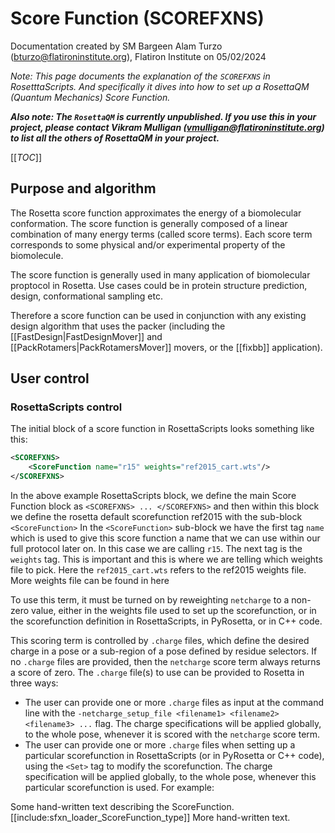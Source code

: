 # Score Function  (SCOREFXNS)
Documentation created by SM Bargeen Alam Turzo (bturzo@flatironinstitute.org), Flatiron Institute on 05/02/2024

<i>Note:  This page documents the explanation of the ```SCOREFXNS``` in RosetttaScripts. And specifically it dives into how to set up a RosettaQM (Quantum Mechanics) Score Function.</i>

<b><i>Also note:  The ```RosettaQM``` is currently unpublished.  If you use this in your project, please contact Vikram Mulligan (vmulligan@flatironinstitute.org) to list all the others of RosettaQM in your project.</i></b>

[[_TOC_]]

## Purpose and algorithm
The Rosetta score function approximates the energy of a biomolecular conformation. The score function is generally composed of a linear combination of many energy terms (called score terms). 
Each score term corresponds to some physical and/or experimental property of the biomolecule.

The score function is generally used in many application of biomolecular proptocol in Rosetta. Use cases could be in protein structure prediction, design, conformational sampling etc. 

Therefore a score function can be used in conjunction with any existing design algorithm that uses the packer (including the [[FastDesign|FastDesignMover]] and [[PackRotamers|PackRotamersMover]] movers, or the [[fixbb]] application).  
## User control

### RosettaScripts control
The initial block of a score function in RosettaScripts looks something like this: 

```xml
<SCOREFXNS>
    <ScoreFunction name="r15" weights="ref2015_cart.wts"/>
</SCOREFXNS>
```
In the above example RosettaScripts block, we define the main Score Function block as ```<SCOREFXNS> ... </SCOREFXNS>``` and then within this block we define the rosetta default scorefunction ref2015 with the sub-block ```<ScoreFunction>``` 
In the ``` <ScoreFunction> ``` sub-block we have the first tag ``` name ``` which is used to give this score function a name that we can use within our full protocol later on. In this case we are calling ``` r15 ```. 
The next tag is the ```weights``` tag. This is important and this is where we are telling which weights file to pick. Here the ```ref2015_cart.wts``` refers to the ref2015 weights file. More weights file can be found in here 
``` ```


To use this term, it must be turned on by reweighting `netcharge` to a non-zero value, either in the weights file used to set up the scorefunction, or in the scorefunction definition in RosettaScripts, in PyRosetta, or in C++ code.

This scoring term is controlled by ```.charge``` files, which define the desired charge in a pose or a sub-region of a pose defined by residue selectors.  If no ```.charge``` files are provided, then the `netcharge` score term always returns a score of zero.  The ```.charge``` file(s) to use can be provided to Rosetta in three ways:
- The user can provide one or more ```.charge``` files as input at the command line with the ```-netcharge_setup_file <filename1> <filename2> <filename3> ...``` flag.  The charge specifications will be applied globally, to the whole pose, whenever it is scored with the `netcharge` score term.
- The user can provide one or more ```.charge``` files when setting up a particular scorefunction in RosettaScripts (or in PyRosetta or C++ code), using the ```<Set>``` tag to modify the scorefunction.  The charge specification will be applied globally, to the whole pose, whenever this particular scorefunction is used.  For example:

Some hand-written text describing the ScoreFunction.
[[include:sfxn_loader_ScoreFunction_type]]
More hand-written text.
